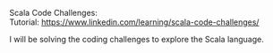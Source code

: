 Scala Code Challenges: \
Tutorial: https://www.linkedin.com/learning/scala-code-challenges/

I will be solving the coding challenges to explore the Scala language.
